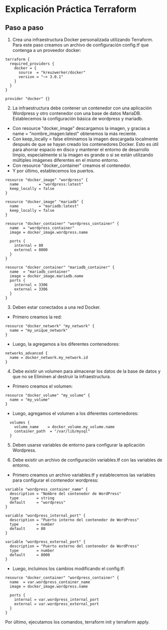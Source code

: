 # Explicación Práctica Terraform
## Paso a paso

1. Crea una infraestructura Docker personalizada utilizando Terraform.
Para este paso creamos un archivo de configuración config.tf que contenga a un proveedor docker:
```
terraform {
  required_providers {
    docker = {
      source  = "kreuzwerker/docker"
      version = "~> 3.0.1"
    }
  }
}

provider "docker" {}
```
2. La infraestructura debe contener un contenedor con una aplicación Wordpress y otro contenedor con una base de datos MariaDB.
Establecemos la configuración básica de wordpress y mariadb.
- Con resource "docker_image" descargamos la imagen, y gracias a name = "nombre_imagen:latest" obtenemos la más reciente.
- Con keep_locally = false eliminamos la imagen descargada localmente después de que se hayan creado los contenedores Docker. Esto es útil para ahorrar espacio en disco y mantener el entorno de desarrollo limpio, especialmente si la imagen es grande o si se están utilizando múltiples imágenes diferentes en el mismo entorno.
- Con resource "docker_container" creamos el contenedor.
- Y por último, establecemos los puertos.

```
resource "docker_image" "wordpress" {
  name         = "wordpress:latest"
  keep_locally = false
}

resource "docker_image" "mariadb" {
  name         = "mariadb:latest"
  keep_locally = false
}

resource "docker_container" "wordpress_container" {
  name  = "wordpress_container"
  image = docker_image.wordpress.name

  ports {
    internal = 80
    external = 8000
  }
}

resource "docker_container" "mariadb_container" {
  name  = "mariadb_container"
  image = docker_image.mariadb.name
  ports {
    internal = 3306
    external = 3306
  }
}
```

3. Deben estar conectados a una red Docker.

- Primero creamos la red:
```
resource "docker_network" "my_network" {
  name = "my_unique_network" 
}
```
- Luego, la agregamos a los diferentes contenedores:
```
networks_advanced {
  name = docker_network.my_network.id 
}
```
4. Debe existir un volumen para almacenar los datos de la base de datos y que no se Eliminen al destruir la infraestructura.

- Primero creamos el volumen:
```
resource "docker_volume" "my_volume" {
  name = "my_volume"
}
```
- Luego, agregamos el volumen a los diferentes contenedores:
```
  volumes {
    volume_name    = docker_volume.my_volume.name
    container_path  = "/var/lib/mysql"
  }
```
5. Deben usarse variables de entorno para configurar la aplicación Wordpress.

6. Debe existir un archivo de configuración variables.tf con las variables de entorno.

- Primero creamos un archivo variables.tf y establecemos las variables para configurar el contenedor wordpress:
```
variable "wordpress_container_name" {
  description = "Nombre del contenedor de WordPress"
  type        = string
  default     = "wordpress"
}

variable "wordpress_internal_port" {
  description = "Puerto interno del contenedor de WordPress"
  type        = number
  default     = 80
}

variable "wordpress_external_port" {
  description = "Puerto externo del contenedor de WordPress"
  type        = number
  default     = 8000
}
```
- Luego, incluimos los cambios modificando el config.tf:
```
resource "docker_container" "wordpress_container" {
  name  = var.wordpress_container_name
  image = docker_image.wordpress.name

  ports {
    internal = var.wordpress_internal_port
    external = var.wordpress_external_port
  }
}
```

Por último, ejecutamos los comandos, terraform init y terraform apply.
